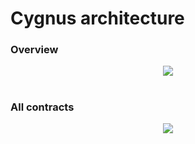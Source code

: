 # **Cygnus architecture**

<h3> Overview </h3>

<p align="center">
<img src="https://user-images.githubusercontent.com/97303883/173560993-d84c9ff9-ced7-4d1c-a301-22dc46122e96.png" />
</p>

# <h3> All contracts </h3>

<p align="center">
<img src="https://user-images.githubusercontent.com/97303883/173561215-819ae5d2-c4a5-41ff-bcf9-83954a4ca065.png" />
</p>
